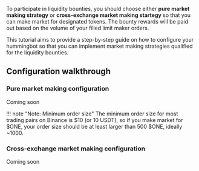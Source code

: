 To participate in liquidity bounties, you should choose either **pure market making strategy** or **cross-exchange market making startegy** so that you can make market for designated tokens. The bounty rewards will be paid out based on the volume of your filled limit maker orders. 

This tutorial aims to provide a step-by-step guide on how to configure your hummingbot so that you can implement market making strategies qualified for the liquidity bounties. 

## Configuration walkthrough

### Pure market making configuration

Coming soon

!!! note "Note: Minimum order size" 
    The minimum order size for most trading pairs on Binance is $10 (or 10 USDT), so if you make market for $ONE, your order size should be at least larger than 500 $ONE, ideally ~1000. 


### Cross-exchange market making configuration

Coming soon